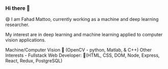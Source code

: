 ### Hi there 👋
😄 I am Fahad Mattoo, currently working as a machine and deep learning researcher. 

My interest are in deep learning and machine learning applied to computer vision applications.
    
Machine/Computer Vision 🔭 (OpenCV - python, Matlab, & C++)
Other Interests - Fullstack Web Developer: 🔭(HTML, CSS, DOM, Node, Express, React, Redux, PostgreSQL)

<!--
**mattoofahad/mattoofahad** is a ✨ _special_ ✨ repository because its `README.md` (this file) appears on your GitHub profile.

Here are some ideas to get you started:

- 🔭 I’m currently working on ...
- 🌱 I’m currently learning ...
- 👯 I’m looking to collaborate on ...
- 🤔 I’m looking for help with ...
- 💬 Ask me about ...
- 📫 How to reach me: ...
- 😄 Pronouns: ...
- ⚡ Fun fact: ...
-->
